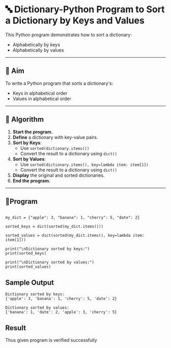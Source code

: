 # 🔤 Dictionary-Python Program to Sort a Dictionary by Keys and Values

This Python program demonstrates how to sort a dictionary:
- Alphabetically by keys
- Alphabetically by values

---

## 🎯 Aim

To write a Python program that sorts a dictionary's:
- Keys in alphabetical order
- Values in alphabetical order

---

## 🧠 Algorithm

1. **Start the program.**
2. **Define** a dictionary with key-value pairs.
3. **Sort by Keys**:
   - Use `sorted(dictionary.items())`
   - Convert the result to a dictionary using `dict()`
4. **Sort by Values**:
   - Use `sorted(dictionary.items(), key=lambda item: item[1])`
   - Convert the result to a dictionary using `dict()`
5. **Display** the original and sorted dictionaries.
6. **End the program.**

---

## 🧪Program
~~~

my_dict = {"apple": 3, "banana": 1, "cherry": 5, "date": 2}

sorted_keys = dict(sorted(my_dict.items()))

sorted_values = dict(sorted(my_dict.items(), key=lambda item: item[1]))

print("\nDictionary sorted by keys:")
print(sorted_keys)

print("\nDictionary sorted by values:")
print(sorted_values)
~~~
## Sample Output
~~~
Dictionary sorted by keys:
{'apple': 3, 'banana': 1, 'cherry': 5, 'date': 2}

Dictionary sorted by values:
{'banana': 1, 'date': 2, 'apple': 3, 'cherry': 5}
~~~

## Result
Thus given program is verified successfully

